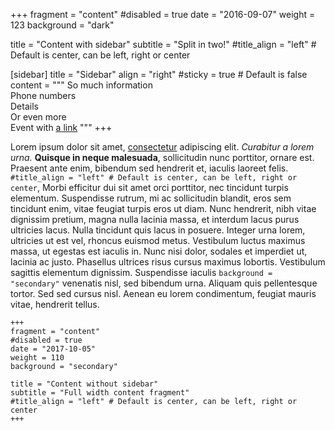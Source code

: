 +++
fragment = "content"
#disabled = true
date = "2016-09-07"
weight = 123
background = "dark"

title = "Content with sidebar"
subtitle = "Split in two!"
#title_align = "left" # Default is center, can be left, right or center

[sidebar]
  title = "Sidebar"
  align = "right"
  #sticky = true # Default is false
  content = """
So much information  
Phone numbers  
Details  
Or even more  
Event with [a link](#)
"""
+++

Lorem ipsum dolor sit amet, [consectetur](#) adipiscing elit. *Curabitur a lorem urna.* **Quisque in neque malesuada**, sollicitudin nunc porttitor, ornare est. Praesent ante enim, bibendum sed hendrerit et, iaculis laoreet felis. `#title_align = "left" # Default is center, can be left, right or center`, Morbi efficitur dui sit amet orci porttitor, nec tincidunt turpis elementum. Suspendisse rutrum, mi ac sollicitudin blandit, eros sem tincidunt enim, vitae feugiat turpis eros ut diam. Nunc hendrerit, nibh vitae dignissim pretium, magna nulla lacinia massa, et interdum lacus purus ultricies lacus. Nulla tincidunt quis lacus in posuere. Integer urna lorem, ultricies ut est vel, rhoncus euismod metus. Vestibulum luctus maximus massa, ut egestas est iaculis in. Nunc nisi dolor, sodales et imperdiet ut, lacinia ac justo. Phasellus ultrices risus cursus maximus lobortis. Vestibulum sagittis elementum dignissim. Suspendisse iaculis `background = "secondary"` venenatis nisl, sed bibendum urna. Aliquam quis pellentesque tortor. Sed sed cursus nisl. Aenean eu lorem condimentum, feugiat mauris vitae, hendrerit tellus.

```
+++
fragment = "content"
#disabled = true
date = "2017-10-05"
weight = 110
background = "secondary"

title = "Content without sidebar"
subtitle = "Full width content fragment"
#title_align = "left" # Default is center, can be left, right or center
+++
```
